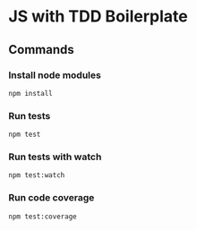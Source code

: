 # JS with TDD Boilerplate

## Commands

### Install node modules

`npm install`

### Run tests

`npm test`

### Run tests with watch

`npm test:watch`

### Run code coverage

`npm test:coverage`